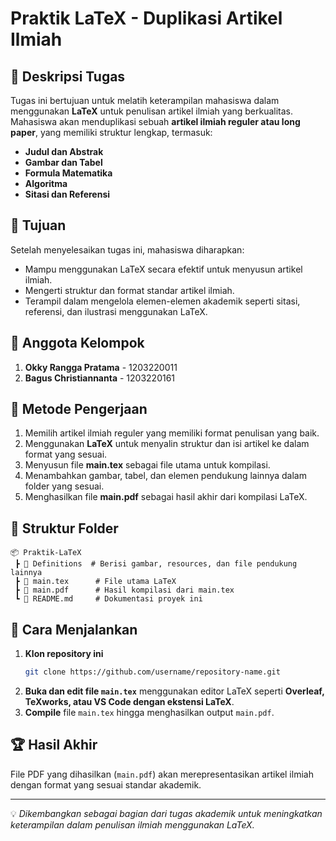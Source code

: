# Praktik LaTeX - Duplikasi Artikel Ilmiah

## 📌 Deskripsi Tugas
Tugas ini bertujuan untuk melatih keterampilan mahasiswa dalam menggunakan **LaTeX** untuk penulisan artikel ilmiah yang berkualitas. Mahasiswa akan menduplikasi sebuah **artikel ilmiah reguler atau long paper**, yang memiliki struktur lengkap, termasuk:

- **Judul dan Abstrak**
- **Gambar dan Tabel**
- **Formula Matematika**
- **Algoritma**
- **Sitasi dan Referensi**

## 🎯 Tujuan
Setelah menyelesaikan tugas ini, mahasiswa diharapkan:
- Mampu menggunakan LaTeX secara efektif untuk menyusun artikel ilmiah.
- Mengerti struktur dan format standar artikel ilmiah.
- Terampil dalam mengelola elemen-elemen akademik seperti sitasi, referensi, dan ilustrasi menggunakan LaTeX.

## 👥 Anggota Kelompok
1. **Okky Rangga Pratama** - 1203220011  
2. **Bagus Christiannanta** - 1203220161  

## 🔧 Metode Pengerjaan
1. Memilih artikel ilmiah reguler yang memiliki format penulisan yang baik.
2. Menggunakan **LaTeX** untuk menyalin struktur dan isi artikel ke dalam format yang sesuai.
3. Menyusun file **main.tex** sebagai file utama untuk kompilasi.
4. Menambahkan gambar, tabel, dan elemen pendukung lainnya dalam folder yang sesuai.
5. Menghasilkan file **main.pdf** sebagai hasil akhir dari kompilasi LaTeX.

## 📂 Struktur Folder
```
📦 Praktik-LaTeX
 ┣ 📂 Definitions  # Berisi gambar, resources, dan file pendukung lainnya
 ┣ 📄 main.tex      # File utama LaTeX
 ┣ 📄 main.pdf      # Hasil kompilasi dari main.tex
 ┗ 📄 README.md     # Dokumentasi proyek ini
```

## 🚀 Cara Menjalankan
1. **Klon repository ini**
   ```bash
   git clone https://github.com/username/repository-name.git
   ```
2. **Buka dan edit file `main.tex`** menggunakan editor LaTeX seperti **Overleaf, TeXworks, atau VS Code dengan ekstensi LaTeX**.
3. **Compile** file `main.tex` hingga menghasilkan output `main.pdf`.

## 🏆 Hasil Akhir
File PDF yang dihasilkan (`main.pdf`) akan merepresentasikan artikel ilmiah dengan format yang sesuai standar akademik.

---

💡 *Dikembangkan sebagai bagian dari tugas akademik untuk meningkatkan keterampilan dalam penulisan ilmiah menggunakan LaTeX.*
